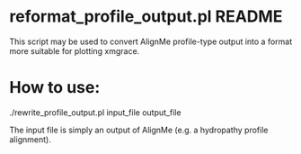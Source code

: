 # reformat_profile_output.pl README

This script may be used to convert AlignMe profile-type output into 
a format more suitable for plotting xmgrace.

# How to use:
./rewrite_profile_output.pl <RETURN>
input_file <RETURN>
output_file <RETURN> 

The input file is simply an output of AlignMe 
(e.g. a hydropathy profile alignment). 
